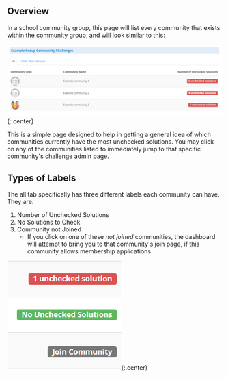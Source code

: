 ## Overview
In a school community group, this page will list every community that exists
within the community group, and will look similar to this:

![The All Tab](/img/mycomm/all_tab.png){:.center}

This is a simple page designed to help in getting a general idea of which
communities currently have the most unchecked solutions. You may click on any
of the communities listed to immediately jump to that specific community's
challenge admin page.

## Types of Labels
The all tab specifically has three different labels each community can have.
They are:

1. Number of Unchecked Solutions
2. No Solutions to Check
3. Community not Joined
    - If you click on one of these *not joined* communities, the dashboard will
    attempt to bring you to that community's join page, if this community
    allows membership applications

![Labels in the All Tab](/img/mycomm/all_tab_labels.png){:.center}
